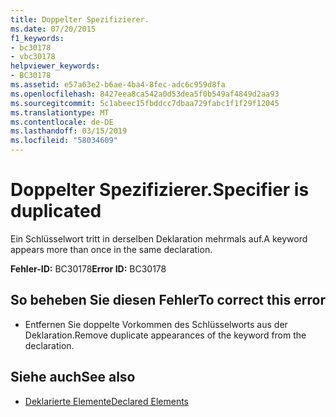 ```yaml
---
title: Doppelter Spezifizierer.
ms.date: 07/20/2015
f1_keywords:
- bc30178
- vbc30178
helpviewer_keywords:
- BC30178
ms.assetid: e57a63e2-b6ae-4ba4-8fec-adc6c959d8fa
ms.openlocfilehash: 8427eea8ca542a0d53dea5f0b549af4849d2aa93
ms.sourcegitcommit: 5c1abeec15fbddcc7dbaa729fabc1f1f29f12045
ms.translationtype: MT
ms.contentlocale: de-DE
ms.lasthandoff: 03/15/2019
ms.locfileid: "58034609"
---
```

# <a name="specifier-is-duplicated"></a><span data-ttu-id="637cb-102">Doppelter Spezifizierer.</span><span class="sxs-lookup"><span data-stu-id="637cb-102">Specifier is duplicated</span></span>
<span data-ttu-id="637cb-103">Ein Schlüsselwort tritt in derselben Deklaration mehrmals auf.</span><span class="sxs-lookup"><span data-stu-id="637cb-103">A keyword appears more than once in the same declaration.</span></span>  
  
 <span data-ttu-id="637cb-104">**Fehler-ID:** BC30178</span><span class="sxs-lookup"><span data-stu-id="637cb-104">**Error ID:** BC30178</span></span>  
  
## <a name="to-correct-this-error"></a><span data-ttu-id="637cb-105">So beheben Sie diesen Fehler</span><span class="sxs-lookup"><span data-stu-id="637cb-105">To correct this error</span></span>  
  
-   <span data-ttu-id="637cb-106">Entfernen Sie doppelte Vorkommen des Schlüsselworts aus der Deklaration.</span><span class="sxs-lookup"><span data-stu-id="637cb-106">Remove duplicate appearances of the keyword from the declaration.</span></span>  
  
## <a name="see-also"></a><span data-ttu-id="637cb-107">Siehe auch</span><span class="sxs-lookup"><span data-stu-id="637cb-107">See also</span></span>

- [<span data-ttu-id="637cb-108">Deklarierte Elemente</span><span class="sxs-lookup"><span data-stu-id="637cb-108">Declared Elements</span></span>](../../visual-basic/programming-guide/language-features/declared-elements/index.md)
